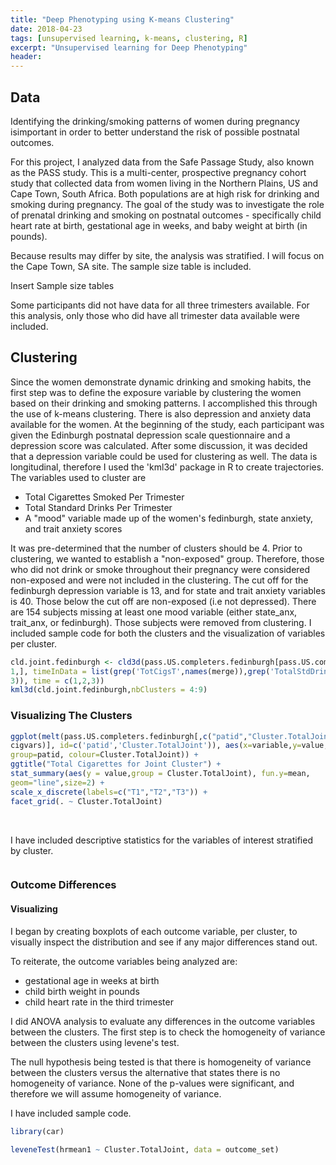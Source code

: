 ```yaml
---
title: "Deep Phenotyping using K-means Clustering"
date: 2018-04-23
tags: [unsupervised learning, k-means, clustering, R]
excerpt: "Unsupervised learning for Deep Phenotyping"
header:
---
```


## Data

Identifying the drinking/smoking patterns of women during pregnancy isimportant in order to better understand the risk of possible postnatal outcomes.

For this project, I analyzed data from the Safe Passage Study, also known as the PASS study. This is a multi-center, prospective pregnancy cohort study that collected data from women living in the Northern Plains, US and Cape Town, South Africa. Both populations are at high risk for drinking and smoking during pregnancy. The goal of the study was to investigate the role of prenatal drinking and smoking on postnatal outcomes - specifically child heart rate at birth, gestational age in weeks, and baby weight at birth (in pounds).

Because results may differ by site, the analysis was stratified. I will focus on the Cape Town, SA site. The sample size table is included.

Insert Sample size tables
<img src="{{ site.url }}{{ site.baseurl }}/images/Table1_SA.png" alt="" class="center">

Some participants did not have data for all three trimesters available. For this analysis, only those who did have all trimester data available were included.

## Clustering

Since the women demonstrate dynamic drinking and smoking habits, the first step was to define the exposure variable by clustering the women based on their drinking and smoking patterns. I accomplished this through the use of k-means clustering. There is also depression and anxiety data available for the women.  At the beginning of the study, each participant was given the Edinburgh postnatal depression scale questionnaire and a depression score was calculated. After some discussion, it was decided that a depression variable could be used for clustering as well. The data is longitudinal, therefore I used the 'kml3d' package in R to create trajectories. The variables used to cluster are

* Total Cigarettes Smoked Per Trimester
* Total Standard Drinks Per Trimester
* A "mood" variable made up of the women's fedinburgh, state anxiety, and trait anxiety scores

It was pre-determined that the number of clusters should be 4. Prior to clustering, we wanted to establish a "non-exposed" group. Therefore, those who did not drink or smoke throughout their pregnancy were considered non-exposed and were not included in the clustering. The cut off for the fedinburgh depression variable is 13, and for state and trait anxiety variables is 40. Those below the cut off are non-exposed (i.e not depressed). There are 154 subjects missing at least one mood variable (either state_anx, trait_anx, or fedinburgh). Those subjects were removed from clustering. I included sample code for both the clusters and the visualization of variables per cluster.

```r
cld.joint.fedinburgh <- cld3d(pass.US.completers.fedinburgh[pass.US.completers.fedinburgh$Exposure ==
1,], timeInData = list(grep('TotCigsT',names(merge)),grep('TotalStdDrinksT',names(merge)),rep(181,
3)), time = c(1,2,3))
kml3d(cld.joint.fedinburgh,nbClusters = 4:9)
```

### Visualizing The Clusters

```r
ggplot(melt(pass.US.completers.fedinburgh[,c("patid","Cluster.TotalJoint",
cigvars)], id=c('patid','Cluster.TotalJoint')), aes(x=variable,y=value,
group=patid, colour=Cluster.TotalJoint)) +
ggtitle("Total Cigarettes for Joint Cluster") +
stat_summary(aes(y = value,group = Cluster.TotalJoint), fun.y=mean,
geom="line",size=2) +
scale_x_discrete(labels=c("T1","T2","T3")) +
facet_grid(. ~ Cluster.TotalJoint)
```
<img src="{{ site.url }}{{ site.baseurl }}/images/kml_SA.png" alt="" class="center">

<img src="{{ site.url }}{{ site.baseurl }}/images/kml_SA2.png" alt="" class="center">

<img src="{{ site.url }}{{ site.baseurl }}/images/kml_SA3.png" alt="" class="center">

I have included descriptive statistics for the variables of interest stratified by cluster.

<img src="{{ site.url }}{{ site.baseurl }}/images/DescStats.png" alt="" class="center">

### Outcome Differences

#### Visualizing

I began by creating boxplots of each outcome variable, per cluster, to visually inspect the distribution and see if any major differences stand out.

To reiterate, the outcome variables being analyzed are:

* gestational age in weeks at birth
* child birth weight in pounds
* child heart rate in the third trimester


I did ANOVA analysis to evaluate any differences in the outcome variables between the clusters. The first step is to check the homogeneity of variance between the clusters using levene's test.

The null hypothesis being tested is that there is homogeneity of variance between the clusters versus the alternative that states there is no homogeneity of variance. None of the p-values were significant, and therefore we will assume homogeneity of variance.

I have included sample code.

```r
library(car)

leveneTest(hrmean1 ~ Cluster.TotalJoint, data = outcome_set)
```
